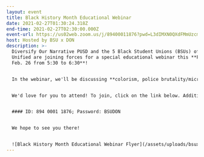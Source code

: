 ```yaml
---
layout: event
title: Black History Month Educational Webinar
date: 2021-02-27T01:30:24.318Z
end-time: 2021-02-27T02:30:00.000Z
event-url: https://us02web.zoom.us/j/89400011876?pwd=L3dIMXN0QXdFMmUzcm15K1FhTGlMdz09
host: Hosted by BSU x DON
description: >-
  Diversify Our Narrative PUSD and the 5 Black Student Unions (BSUs) of Poway
  Unified are joining forces for a special educational webinar this **Friday,
  Feb. 26 from 5:30 to 6:30**!


  In the webinar, we'll be discussing **colorism, police brutality/microagressions, "ghetto" associations/stereotypes, performative activism, and African-American Vernacular English (AAVE)**.


  We'd love for you to attend! To join, click on the link below. Additionally, below are details to join the Zoom call:


  #### ID: 894 0001 1876; Password: BSUDON


  We hope to see you there!


  ![Black History Month Educational Webinar Flyer](/assets/uploads/bsuxdon_febwebinar.jpeg "Black History Month Educational Webinar Flyer")
---
```

